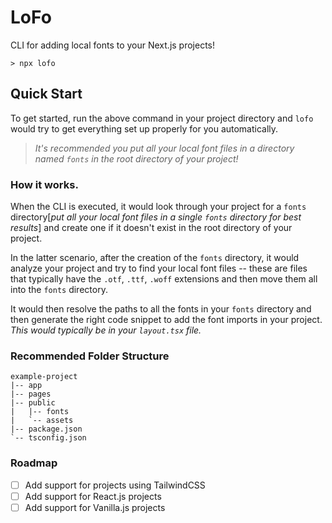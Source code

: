 # LoFo

CLI for adding local fonts to your Next.js projects!

```
> npx lofo
```

## Quick Start

To get started, run the above command in your project directory and `lofo` would try to get everything set up properly for you automatically.

> _It's recommended you put all your local font files in a directory named `fonts` in the root directory of your project!_

### How it works.

When the CLI is executed, it would look through your project for a `fonts` directory[_put all your local font files in a single `fonts` directory for best results_] and create one if it doesn't exist in the root directory of your project.

In the latter scenario, after the creation of the `fonts` directory, it would analyze your project and try to find your local font files -- these are files that typically have the `.otf`, `.ttf`, `.woff` extensions and then move them all into the `fonts` directory.

It would then resolve the paths to all the fonts in your `fonts` directory and then generate the right code snippet to add the font imports in your project. _This would typically be in your `layout.tsx` file._

### Recommended Folder Structure

```
example-project
|-- app
|-- pages
|-- public
|   |-- fonts
|   `-- assets
|-- package.json
`-- tsconfig.json
```

### Roadmap

- [ ] Add support for projects using TailwindCSS
- [ ] Add support for React.js projects
- [ ] Add support for Vanilla.js projects
